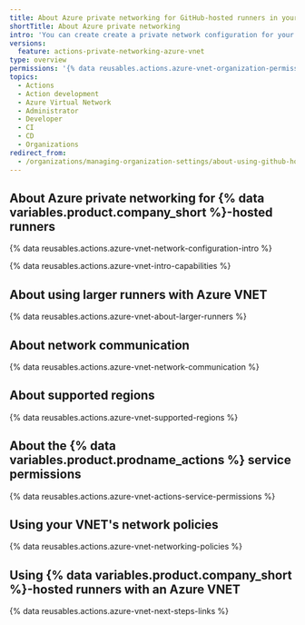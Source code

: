 ```yaml
---
title: About Azure private networking for GitHub-hosted runners in your organization
shortTitle: About Azure private networking
intro: 'You can create create a private network configuration for your organization to use {% data variables.product.company_short %}-hosted runners in your Azure Virtual Network(s) (VNET).'
versions:
  feature: actions-private-networking-azure-vnet
type: overview
permissions: '{% data reusables.actions.azure-vnet-organization-permissions %}'
topics:
  - Actions
  - Action development
  - Azure Virtual Network
  - Administrator
  - Developer
  - CI
  - CD
  - Organizations
redirect_from:
  - /organizations/managing-organization-settings/about-using-github-hosted-runners-in-your-azure-virtual-network
---
```


## About Azure private networking for {% data variables.product.company_short %}-hosted runners

{% data reusables.actions.azure-vnet-network-configuration-intro %}

{% data reusables.actions.azure-vnet-intro-capabilities %}

## About using larger runners with Azure VNET

{% data reusables.actions.azure-vnet-about-larger-runners %}

## About network communication

{% data reusables.actions.azure-vnet-network-communication %}

## About supported regions

{% data reusables.actions.azure-vnet-supported-regions %}

## About the {% data variables.product.prodname_actions %} service permissions

{% data reusables.actions.azure-vnet-actions-service-permissions %}

## Using your VNET's network policies

{% data reusables.actions.azure-vnet-networking-policies %}

## Using {% data variables.product.company_short %}-hosted runners with an Azure VNET

{% data reusables.actions.azure-vnet-next-steps-links %}
